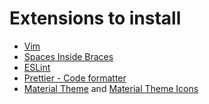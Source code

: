 # Extensions to install
* [Vim](https://open-vsx.org/vscode/item?itemName=vscodevim.vim)
* [Spaces Inside Braces](https://marketplace.visualstudio.com/items?itemName=AiryShift.spaces-inside-braces)
* [ESLint](https://open-vsx.org/vscode/item?itemName=dbaeumer.vscode-eslint)
* [Prettier - Code formatter](https://open-vsx.org/vscode/item?itemName=esbenp.prettier-vscode)
* [Material Theme](https://open-vsx.org/vscode/item?itemName=Equinusocio.vsc-material-theme) and [Material Theme Icons](https://open-vsx.org/vscode/item?itemName=Equinusocio.vsc-material-theme-icons)

